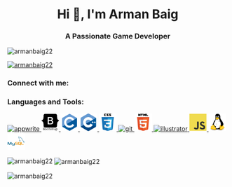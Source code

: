 <h1 align="center">Hi 👋, I'm Arman Baig</h1>
<h3 align="center">A Passionate Game Developer</h3>

<p align="left"> <img src="https://komarev.com/ghpvc/?username=armanbaig22&label=Profile%20views&color=0e75b6&style=flat" alt="armanbaig22" /> </p>

<p align="left"> <a href="https://github.com/ryo-ma/github-profile-trophy"><img src="https://github-profile-trophy.vercel.app/?username=armanbaig22" alt="armanbaig22" /></a> </p>

<!-- <p align="left"> <a href="https://twitter.com/armanbaig22" target="blank"><img src="https://img.shields.io/twitter/follow/armanbaig22?logo=twitter&style=for-the-badge" alt="armanbaig22" /></a> </p> -->

<h3 align="left">Connect with me:</h3>



<h3 align="left">Languages and Tools:</h3>
<p align="left"> <a href="https://appwrite.io" target="_blank" rel="noreferrer"> <img src="https://www.vectorlogo.zone/logos/appwriteio/appwriteio-icon.svg" alt="appwrite" width="40" height="40"/> </a> <a href="https://getbootstrap.com" target="_blank" rel="noreferrer"> <img src="https://raw.githubusercontent.com/devicons/devicon/master/icons/bootstrap/bootstrap-plain-wordmark.svg" alt="bootstrap" width="40" height="40"/> </a> <a href="https://www.cprogramming.com/" target="_blank" rel="noreferrer"> <img src="https://raw.githubusercontent.com/devicons/devicon/master/icons/c/c-original.svg" alt="c" width="40" height="40"/> </a> <a href="https://www.w3schools.com/cpp/" target="_blank" rel="noreferrer"> <img src="https://raw.githubusercontent.com/devicons/devicon/master/icons/cplusplus/cplusplus-original.svg" alt="cplusplus" width="40" height="40"/> </a> <a href="https://www.w3schools.com/css/" target="_blank" rel="noreferrer"> <img src="https://raw.githubusercontent.com/devicons/devicon/master/icons/css3/css3-original-wordmark.svg" alt="css3" width="40" height="40"/> </a>
    <a href="https://git-scm.com/" target="_blank" rel="noreferrer"> <img src="https://www.vectorlogo.zone/logos/git-scm/git-scm-icon.svg" alt="git" width="40" height="40"/> </a> <a href="https://www.w3.org/html/" target="_blank" rel="noreferrer"> <img src="https://raw.githubusercontent.com/devicons/devicon/master/icons/html5/html5-original-wordmark.svg" alt="html5" width="40" height="40"/> </a> <a href="https://www.adobe.com/in/products/illustrator.html" target="_blank" rel="noreferrer"> <img src="https://www.vectorlogo.zone/logos/adobe_illustrator/adobe_illustrator-icon.svg" alt="illustrator" width="40" height="40"/> </a> <a href="https://developer.mozilla.org/en-US/docs/Web/JavaScript" target="_blank" rel="noreferrer"> <img src="https://raw.githubusercontent.com/devicons/devicon/master/icons/javascript/javascript-original.svg" alt="javascript" width="40" height="40"/> </a> <a href="https://www.linux.org/" target="_blank" rel="noreferrer"> <img src="https://raw.githubusercontent.com/devicons/devicon/master/icons/linux/linux-original.svg" alt="linux" width="40" height="40"/> </a> <a href="https://www.mysql.com/" target="_blank" rel="noreferrer"> <img src="https://raw.githubusercontent.com/devicons/devicon/master/icons/mysql/mysql-original-wordmark.svg" alt="mysql" width="40" height="40"/> </a>     </p>

<p><img align="left" src="https://github-readme-stats.vercel.app/api/top-langs?username=armanbaig22&show_icons=true&locale=en&layout=compact" alt="armanbaig22" /></p>

<p>&nbsp;<img align="center" src="https://github-readme-stats.vercel.app/api?username=armanbaig22&show_icons=true&locale=en" alt="armanbaig22" /></p>

<p><img align="center" src="https://github-readme-streak-stats.herokuapp.com/?user=armanbaig22&" alt="armanbaig22" /></p>
